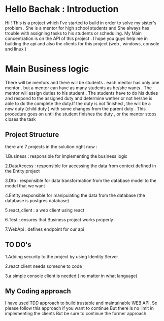 # Hello Bachak : Introduction

Hi ! This is a project which I've started to build in order to solve my sister's problem . She is a mentor for high school students and She always has trouble with assigning tasks to his students or scheduling.
My Main concentration is on the API of this project . I hope you guys help me in building the api and also the clients for this project (web , windows, console and linux )



# Main Business logic
There will be mentors and there will be students . each mentor has only one mentor . but a mentor can have as many students as he/she wants . The mentor will assign duties to his student . The students have to do his duties and respond to the assigned duty and determine wether or not he/she is able to do the complete the duty.If the duty is not finished , the will be a new duty (child duty ) with some changes from the parent duty . This procedure goes on until the student finishes the duty , or the mentor stops closes the task

## Project Structure
there are 7 projects in the solution right now : 

1.Business : responsible for implementing the business logic

2.DataAccess : responsible for accessing the data from context defined in the Entity project

3.Dto : responsible for data transformation from the database model to the model that we want

4.Entity:responsible for manipulating the data from the database (the database is postgres database)

5.react_client : a web client using react 

6.Test : ensures that Business project works properly

7.WebApi : defines endpoint for our api

## TO DO's
1.Adding security to the project by using Identity Server

2.react client needs someone to code

3.a simple console client is needed ( no matter in what language)


## My Coding approach

I have used TDD approach to build trustable  and maintainable WEB API. So please follow this approach if you want to continue
But there is no limit in implementing the clients But be sure to continue the former approach

